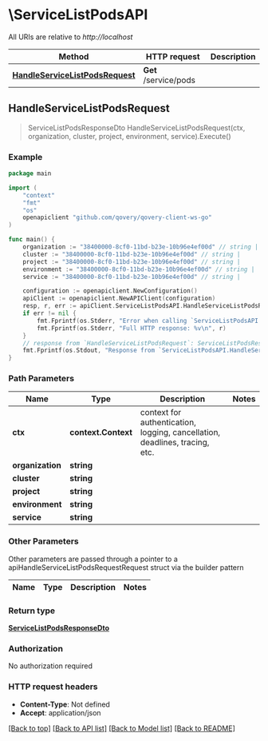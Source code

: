 # \ServiceListPodsAPI

All URIs are relative to *http://localhost*

Method | HTTP request | Description
------------- | ------------- | -------------
[**HandleServiceListPodsRequest**](ServiceListPodsAPI.md#HandleServiceListPodsRequest) | **Get** /service/pods | 



## HandleServiceListPodsRequest

> ServiceListPodsResponseDto HandleServiceListPodsRequest(ctx, organization, cluster, project, environment, service).Execute()



### Example

```go
package main

import (
    "context"
    "fmt"
    "os"
    openapiclient "github.com/qovery/qovery-client-ws-go"
)

func main() {
    organization := "38400000-8cf0-11bd-b23e-10b96e4ef00d" // string | 
    cluster := "38400000-8cf0-11bd-b23e-10b96e4ef00d" // string | 
    project := "38400000-8cf0-11bd-b23e-10b96e4ef00d" // string | 
    environment := "38400000-8cf0-11bd-b23e-10b96e4ef00d" // string | 
    service := "38400000-8cf0-11bd-b23e-10b96e4ef00d" // string | 

    configuration := openapiclient.NewConfiguration()
    apiClient := openapiclient.NewAPIClient(configuration)
    resp, r, err := apiClient.ServiceListPodsAPI.HandleServiceListPodsRequest(context.Background(), organization, cluster, project, environment, service).Execute()
    if err != nil {
        fmt.Fprintf(os.Stderr, "Error when calling `ServiceListPodsAPI.HandleServiceListPodsRequest``: %v\n", err)
        fmt.Fprintf(os.Stderr, "Full HTTP response: %v\n", r)
    }
    // response from `HandleServiceListPodsRequest`: ServiceListPodsResponseDto
    fmt.Fprintf(os.Stdout, "Response from `ServiceListPodsAPI.HandleServiceListPodsRequest`: %v\n", resp)
}
```

### Path Parameters


Name | Type | Description  | Notes
------------- | ------------- | ------------- | -------------
**ctx** | **context.Context** | context for authentication, logging, cancellation, deadlines, tracing, etc.
**organization** | **string** |  | 
**cluster** | **string** |  | 
**project** | **string** |  | 
**environment** | **string** |  | 
**service** | **string** |  | 

### Other Parameters

Other parameters are passed through a pointer to a apiHandleServiceListPodsRequestRequest struct via the builder pattern


Name | Type | Description  | Notes
------------- | ------------- | ------------- | -------------






### Return type

[**ServiceListPodsResponseDto**](ServiceListPodsResponseDto.md)

### Authorization

No authorization required

### HTTP request headers

- **Content-Type**: Not defined
- **Accept**: application/json

[[Back to top]](#) [[Back to API list]](../README.md#documentation-for-api-endpoints)
[[Back to Model list]](../README.md#documentation-for-models)
[[Back to README]](../README.md)

